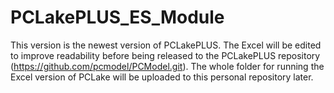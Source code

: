 # PCLakePLUS_ES_Module
This version is the newest version of PCLakePLUS. The Excel will be edited to improve readability before being released to the PCLakePLUS repository (https://github.com/pcmodel/PCModel.git). The whole folder for running the Excel version of PCLake will be uploaded to this personal repository later.
